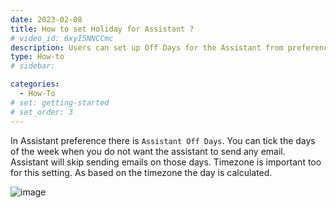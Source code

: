 ```yaml
---
date: 2023-02-08
title: How to set Holiday for Assistant ?
# video_id: 6xyI5NNCCmc
description: Users can set up Off Days for the Assistant from preferences. On the Off days selected by User, the Assistant will not send emails to the leads.
type: How-to
# sidebar:

categories:
  - How-To
# set: getting-started
# set_order: 3
---
```

In Assistant preference there is `Assistant Off Days`. You can tick the days of the week when you do not want the assistant to send any email. Assistant will skip sending emails on those days.
Timezone is important too for this setting. As based on the timezone the day is calculated.

![image](../../images/assistant-preference-off-days.png)